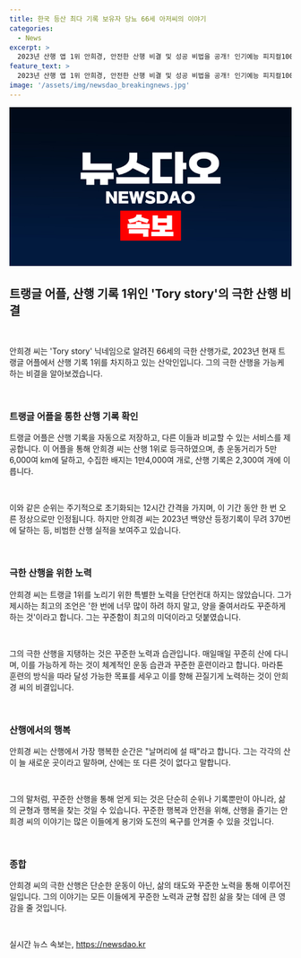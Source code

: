 ```yaml
---
title: 한국 등산 최다 기록 보유자 당뇨 66세 아저씨의 이야기
categories:
  - News
excerpt: >
  2023년 산행 앱 1위 안희경, 안전한 산행 비결 및 성공 비법을 공개! 인기예능 피지컬100과 비교되는 산지컬의 탄탄한 경험과 지식. 산악회 지부장의 엉터리 올행, 백양산 누리꾼의 기록 잡는 비법 공개, 경량속공과 애국을 키워두, 백양산에서 만나는 산 이야기. 전문가 선배의 산 이야기와 운동거리 5,600여 km, 1만4,000여 배지, 2,300여 산행기록. 66세 노장의 활약 잇기.
feature_text: >
  2023년 산행 앱 1위 안희경, 안전한 산행 비결 및 성공 비법을 공개! 인기예능 피지컬100과 비교되는 산지컬의 탄탄한 경험과 지식. 산악회 지부장의 엉터리 올행, 백양산 누리꾼의 기록 잡는 비법 공개, 경량속공과 애국을 키워두, 백양산에서 만나는 산 이야기. 전문가 선배의 산 이야기와 운동거리 5,600여 km, 1만4,000여 배지, 2,300여 산행기록. 66세 노장의 활약 잇기.
image: '/assets/img/newsdao_breakingnews.jpg'
---
```


<p><img src="/assets/img/newsdao_breakingnews.jpg" alt="ontimetimes 속보" /></p>

<h2 data-ke-size="size26">트랭글 어플, 산행 기록 1위인 'Tory story'의 극한 산행 비결</h2>

<p data-ke-size="size16">&nbsp;</p>

<p data-ke-size="size16">안희경 씨는 'Tory story' 닉네임으로 알려진 66세의 극한 산행가로, 2023년 현재 트랭글 어플에서 산행 기록 1위를 차지하고 있는 산악인입니다. 그의 극한 산행을 가능케 하는 비결을 알아보겠습니다.</p>

<p data-ke-size="size16">&nbsp;</p>

<h3 data-ke-size="size24">트랭글 어플을 통한 산행 기록 확인</h3>

<p data-ke-size="size16">트랭글 어플은 산행 기록을 자동으로 저장하고, 다른 이들과 비교할 수 있는 서비스를 제공합니다. 이 어플을 통해 안희경 씨는 산행 1위로 등극하였으며, 총 운동거리가 5만6,000여 km에 달하고, 수집한 배지는 1만4,000여 개로, 산행 기록은 2,300여 개에 이릅니다. </p>

<p data-ke-size="size16">&nbsp;</p>

<p data-ke-size="size16">이와 같은 순위는 주기적으로 초기화되는 12시간 간격을 가지며, 이 기간 동안 한 번 오른 정상으로만 인정됩니다. 하지만 안희경 씨는 2023년 백양산 등정기록이 무려 370번에 달하는 등, 비범한 산행 실적을 보여주고 있습니다.</p>

<p data-ke-size="size16">&nbsp;</p>

<h3 data-ke-size="size24">극한 산행을 위한 노력</h3>

<p data-ke-size="size16">안희경 씨는 트랭글 1위를 노리기 위한 특별한 노력을 단언컨대 하지는 않았습니다. 그가 제시하는 최고의 조언은 '한 번에 너무 많이 하려 하지 말고, 양을 줄여서라도 꾸준하게 하는 것'이라고 합니다. 그는 꾸준함이 최고의 미덕이라고 덧붙였습니다.</p>

<p data-ke-size="size16">&nbsp;</p>

<p data-ke-size="size16">그의 극한 산행을 지탱하는 것은 꾸준한 노력과 습관입니다. 매일매일 꾸준히 산에 다니며, 이를 가능하게 하는 것이 체계적인 운동 습관과 꾸준한 훈련이라고 합니다. 마라톤 훈련의 방식을 따라 달성 가능한 목표를 세우고 이를 향해 끈질기게 노력하는 것이 안희경 씨의 비결입니다.</p>

<p data-ke-size="size16">&nbsp;</p>

<h3 data-ke-size="size24">산행에서의 행복</h3>

<p data-ke-size="size16">안희경 씨는 산행에서 가장 행복한 순간은 "날머리에 설 때"라고 합니다. 그는 각각의 산이 늘 새로운 곳이라고 말하며, 산에는 또 다른 것이 없다고 말합니다.</p>

<p data-ke-size="size16">&nbsp;</p>

<p data-ke-size="size16">그의 말처럼, 꾸준한 산행을 통해 얻게 되는 것은 단순히 순위나 기록뿐만이 아니라, 삶의 균형과 행복을 찾는 것일 수 있습니다. 꾸준한 행복과 안전을 위해, 산행을 즐기는 안희경 씨의 이야기는 많은 이들에게 용기와 도전의 욕구를 안겨줄 수 있을 것입니다. </p>

<p data-ke-size="size16">&nbsp;</p>

<h3 data-ke-size="size24">종합</h3>

<p data-ke-size="size16">안희경 씨의 극한 산행은 단순한 운동이 아닌, 삶의 태도와 꾸준한 노력을 통해 이루어진 일입니다. 그의 이야기는 모든 이들에게 꾸준한 노력과 균형 잡힌 삶을 찾는 데에 큰 영감을 줄 것입니다.</p>

<p data-ke-size="size16">&nbsp;</p>
실시간 뉴스 속보는, <a href="https://newsdao.kr" rel="dofollow">https://newsdao.kr</a>


